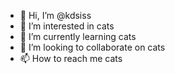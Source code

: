 - 👋 Hi, I’m @kdsiss
- 👀 I’m interested in cats
- 🌱 I’m currently learning cats
- 💞️ I’m looking to collaborate on cats
- 📫 How to reach me cats

<!---
kdsiss/kdsiss is a ✨ special ✨ repository because its `README.md` (this file) appears on your GitHub profile.
You can click the Preview link to take a look at your changes.
--->
